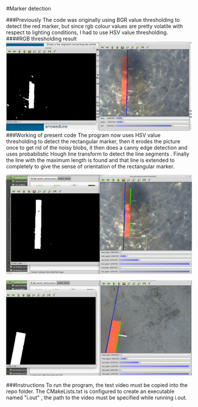 #Marker detection

###Previously
The code was originally using BGR value thresholding to detect the red marker, but since rgb colour values are pretty volatile with respect to lighting conditions, I had to use HSV value thresholding.
####RGB thresholding result
![alt_tag](marker1_old.png)
###Working of present code
The program now uses HSV value thresholding to detect the rectangular marker, then it erodes the picture once to get rid of the noisy blobs, it then does a canny edge detection and uses probabilistic Hough line transform to detect the line segments . Finally the line with the maximum length is found and that line is extended to completely to give the sense of orientation  of the rectangular marker.

![alt tag](marker1.png)

![alt tag](marker2.png)

###Instructions
To run the program, the test video must be copied into the repo folder. The CMakeLists.txt is configured to create an executable named "i.out" , the path to the video must be specified while running i.out.